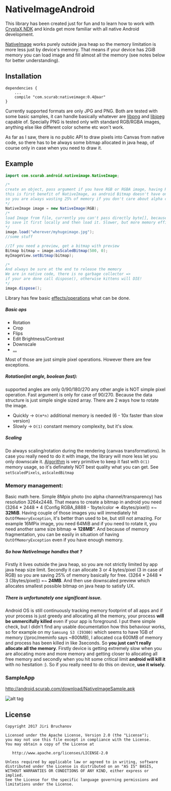 # NativeImageAndroid

This library has been created just for fun and to learn how to work with [CrystaX NDK](https://www.crystax.net/)
and kinda get more familiar with all native Android development.

[NativeImage](https://github.com/jbruchanov/NativeImage) works purely outside java heap so the memory limitation is more less just by device's memory.
That means if your device has 2GiB memory you can load image and fill almost all the memory (see notes below for better understanding).

## Installation
```
dependencies {
    ...
    compile "com.scurab:nativeimage:0.4@aar"
}

```

Currently supported formats are only JPG and PNG.
Both are tested with some basic samples, it can handle basically whatever are [libpng](http://www.libpng.org/pub/png/libpng.html) and [libjpeg](http://libjpeg.sourceforge.net/) capable of.
Specially PNG is tested only with standard RGB/RGBA images, anything else like different color scheme etc won't work.


As far as I saw, there is no public API to draw pixels into Canvas from native code, so there has to be always some bitmap allocated in
java heap, of course only in case when you need to draw it.

## Example
```java
import com.scurab.android.nativeimage.NativeImage;

/*
create an object, pass argument if you have RGB or RGBA image, having RGB saves 25% of memory!
this is first benefit of NativeImage, as android Bitmap doesn't have only RGB_888 (24bits/pixel)
so you are always wasting 25% of memory if you don't care about alpha channel
*/
NativeImage image = new NativeImage(RGB);
/*
load Image from file, currently you can't pass directly byte[], because it could allocate again new array with copied data.
So save it first locally and then load it. Slower, but more memory efficient
*/
image.load("wherever/myhugeimage.jpg");
//some stuff

//If you need a preview, get a bitmap with preview
Bitmap bitmap = image.asScaledBitmap(500, 0);
myImageView.setBitmap(bitmap);

/*
And always be sure at the end to release the memory
We are in native code, there is no garbage collector =>
if your are done call dispose(), otherwise kittens will DIE!
*/
image.dispose();
```

Library has few basic [effects/operations](https://github.com/jbruchanov/NativeImageAndroid/blob/master/nativeimage/src/main/java/com/scurab/android/nativeimage/NativeImage.java#L503-L568) what can be done.
##### Basic ops
- Rotation
- Crop
- Flips
- Edit Brightness/Contrast
- Downscale
- [...](https://github.com/jbruchanov/NativeImageAndroid/blob/master/nativeimage/src/main/java/com/scurab/android/nativeimage/NativeImage.java#L503-L568)

Most of those are just simple pixel operations.
However there are few exceptions.

##### Rotation(int angle, boolean fast):
supported angles are only 0/90/180/270 any other angle is NOT simple pixel operation.
Fast argument is only for case of 90/270. Because the data structure is just simple single sized array.
There are 2 ways how to rotate the image.
- Quickly -> `O(m*n)` additional memory is needed (6 - 10x faster than slow version)
- Slowly -> `O(1)` constant memory complexity, but it's slow.

##### Scaling
Do always scaling/rotation during the rendering (canvas transformations). 
In case you really need to do it with image, the library will more less let you only downscale it.
[Algorithm](https://github.com/jbruchanov/NativeImage/blob/master/src/Effect.cpp#L141-L156) is very primitive to keep it fast with `O(1)` memory usage, so it's definately NOT best quality what you can get.
See `setScaledPixels`, `asScaledBitmap`

### Memory management:
Basic math here. Simple 8Mpix photo (no alpha channel/transparency) has resolution 3264x2448.
That means to create a bitmap in android you need (3264 * 2448 * 4  (Config RGBA_8888 - 1byte/color => 4bytes/pixel)) =~ **32MiB**.
Having couple of those images you will immediately hit `OutOfMemoryException`, it's better than used to be, but still not amazing.
For example 16MPix image, you need 64MiB and if you need to rotate it, you need another same size bitmap => **128MB***.
And because of memory fragmentation, you can be easily in situation of having `OutOfMemoryException` even if you have enough memory.

##### So how NativeImage handles that ?
Firstly it lives outside the java heap, so you are not strictly limited by app java heap size limit.
Secondly it can allocate 3 or 4 bytes/pixel (3 in case of RGB) so you are saving 25% of memory basically for free.
(3264 * 2448 * 3  (3bytes/pixel)) =~ **24MB**.
And then use downscaled preview which allocates smallest possible bitmap on java heap to satisfy UX.

##### There is unfortunately one significant issue.
Android OS is still continuously tracking memory footprint of all apps and if your process is just greedy and allocating all the memory, 
your process **will be unmercifully killed** even if your app is foreground. I put there simple check,
but I didn't find any usable documentation how this behaviour works, so for example
on my `Samsung S3 (I9300)` which seems to have 1GB of memory (/proc/meminfo says ~800MB),
I allocated cca 600MB of memory and process has been killed in like 3seconds.
So **you just can't really allocate all the memory**. Firstly device is getting extremely slow when
you are allocating more and more memory and getting closer to allocating all free memory and secondly
when you hit some critical limit **android will kill it** with no hesitation :).
So if you really need to do this on device, **use it wisely**.

### SampleApp
http://android.scurab.com/download/NativeImageSample.apk

![alt tag](http://chart.apis.google.com/chart?cht=qr&chs=200x200&chl=http://android.scurab.com/download/NativeImageSample.apk&chld=H|0)

License
-------

    Copyright 2017 Jiri Bruchanov

    Licensed under the Apache License, Version 2.0 (the "License");
    you may not use this file except in compliance with the License.
    You may obtain a copy of the License at

       http://www.apache.org/licenses/LICENSE-2.0

    Unless required by applicable law or agreed to in writing, software
    distributed under the License is distributed on an "AS IS" BASIS,
    WITHOUT WARRANTIES OR CONDITIONS OF ANY KIND, either express or implied.
    See the License for the specific language governing permissions and
    limitations under the License.
